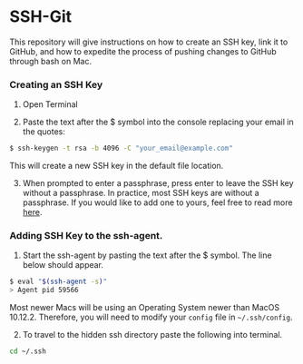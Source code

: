 # SSH-Git
This repository will give instructions on how to create an SSH key, link it to GitHub, and how to expedite the process of pushing changes to GitHub through bash on Mac.

### Creating an SSH Key

1. Open Terminal

2. Paste the text after the $ symbol into the console replacing your email in the quotes:
```bash
$ ssh-keygen -t rsa -b 4096 -C "your_email@example.com"
```
This will create a new SSH key in the default file location.

3. When prompted to enter a passphrase, press enter to leave the SSH key without a passphrase. In practice, most SSH keys are without a passphrase. If you would like to add one to yours, feel free to read more [here](https://www.ssh.com/ssh/passphrase).

### Adding SSH Key to the ssh-agent.

1. Start the ssh-agent by pasting the text after the $ symbol. The line below should appear.
```bash
$ eval "$(ssh-agent -s)"
> Agent pid 59566
```

Most newer Macs will be using an Operating System newer than MacOS 10.12.2. Therefore, you will need to modify your `config` file in `~/.ssh/config`.

2. To travel to the hidden ssh directory paste the following into terminal.
```bash
cd ~/.ssh
```